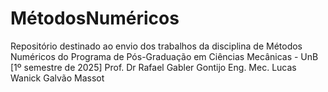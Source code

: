 # MétodosNuméricos
Repositório destinado ao envio dos trabalhos da disciplina de Métodos Numéricos do Programa de Pós-Graduação em Ciências Mecânicas - UnB [1º semestre de 2025]
Prof. Dr Rafael Gabler Gontijo
Eng. Mec. Lucas Wanick Galvão Massot
